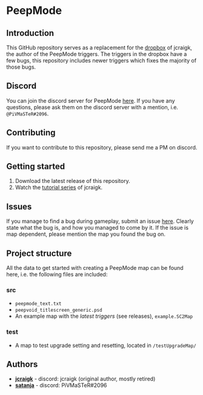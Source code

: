 # PeepMode
## Introduction
This GitHub repository serves as a replacement for the [dropbox](https://www.dropbox.com/sh/e1dx04lwdewngjp/AADw2ajP6x9YxOVt51MpbRTHa?dl=0) of jcraigk, the author of the PeepMode triggers. The triggers in the dropbox have a few bugs, this repository includes newer triggers which fixes the majority of those bugs.

## Discord
You can join the discord server for PeepMode [here](https://discord.gg/5vs2aps). If you have any questions, please ask them on the discord server with a mention, i.e. `@PiVMaSTeR#2096`.

## Contributing
If you want to contribute to this repository, please send me a PM on discord.


## Getting started
1.  Download the latest release of this repository.
2.  Watch the [tutorial series](https://www.youtube.com/playlist?list=PLDzri0UohfhqrfjMbGMNBRW05lhK0H12u) of jcraigk.

## Issues
If you manage to find a bug during gameplay, submit an issue [here](https://github.com/satanja/PeepMode/issues). Clearly state what the bug is, and how you managed to come by it. If the issue is map dependent, please mention the map you found the bug on.


## Project structure
All the data to get started with creating a PeepMode map can be found here, i.e. the following files are included:

### src
* `peepmode_text.txt`
* `peepvoid_titlescreen_generic.psd`
* An example map with the _latest triggers_ (see releases), `example.SC2Map`

### test
* A map to test upgrade setting and resetting, located in `/testUpgradeMap/`


## Authors
* **[jcraigk](https://github.com/jcraigk)** - discord: jcraigk (original author, mostly retired)
* **[satanja](https://github.com/satanja)** - discord: PiVMaSTeR#2096
